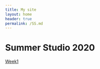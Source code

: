 ```yaml
---
title: My site
layout: home
header: true
permalink: /SS.md
---
```


# Summer Studio 2020

[Week1](../Week1.md "Summer Studio 2020 Week 1")